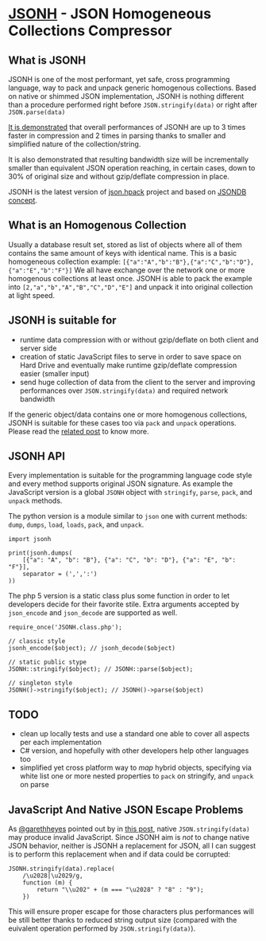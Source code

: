 [JSONH](http://webreflection.blogspot.com/2011/08/last-version-of-json-hpack.html) - JSON Homogeneous Collections Compressor
============================================================================================================================

What is JSONH
-------------

JSONH is one of the most performant, yet safe, cross programming language, way to pack and unpack generic homogenous collections.
Based on native or shimmed JSON implementation, JSONH is nothing different than a procedure performed right before `JSON.stringify(data)` or right after `JSON.parse(data)`

[It is demonstrated](http://jsperf.com/jsonh/2) that overall performances of JSONH are up to 3 times faster in compression and 2 times in parsing thanks to smaller and simplified nature of the collection/string.

It is also demonstrated that resulting bandwidth size will be incrementally smaller than equivalent JSON operation reaching, in certain cases, down to 30% of original size and without gzip/deflate compression in place.

JSONH is the latest version of [json.hpack](https://github.com/WebReflection/json.hpack) project and based on [JSONDB concept](http://michaux.ca/articles/json-db-a-compressed-json-format).


What is an Homogenous Collection
--------------------------------

Usually a database result set, stored as list of objects where all of them contains the same amount of keys with identical name.
This is a basic homogeneous collection example: `[{"a":"A","b":"B"},{"a":"C","b":"D"},{"a":"E","b":"F"}]`
We all have exchange over the network one or more homogenous collections at least once.
JSONH is able to pack the example into `[2,"a","b","A","B","C","D","E"]` and unpack it into original collection at light speed.


JSONH is suitable for
---------------------

 * runtime data compression with or without gzip/deflate on both client and server side
 * creation of static JavaScript files to serve in order to save space on Hard Drive and eventually make runtime gzip/deflate compression easier (smaller input)
 * send huge collection of data from the client to the server and improving performances over `JSON.stringify(data)` and required network bandwidth

If the generic object/data contains one or more homogenous collections, JSONH is suitable for these cases too via `pack` and `unpack` operations.
Please read the [related post](http://webreflection.blogspot.com/2011/08/jsonh-and-hybrid-js-objects.html) to know more.


JSONH API
---------
Every implementation is suitable for the programming language code style and every method supports original JSON signature.
As example the JavaScript version is a global `JSONH` object with `stringify`, `parse`, `pack`, and `unpack` methods.

The python version is a module similar to `json` one with current methods: `dump`, `dumps`, `load`, `loads`, `pack`, and `unpack`.

    import jsonh
    
    print(jsonh.dumps(
        [{"a": "A", "b": "B"}, {"a": "C", "b": "D"}, {"a": "E", "b": "F"}],
        separator = (',',':')
    ))


The php 5 version is a static class plus some function in order to let developers decide for their favorite stile.
Extra arguments accepted by `json_encode` and `json_decode` are supported as well.

    require_once('JSONH.class.php');
    
    // classic style
    jsonh_encode($object); // jsonh_decode($object)
    
    // static public stype
    JSONH::stringify($object); // JSONH::parse($object);
    
    // singleton style
    JSONH()->stringify($object); // JSONH()->parse($object)
    


TODO
----

 * clean up locally tests and use a standard one able to cover all aspects per each implementation
 * C# version, and hopefully with other developers help other languages too
 * simplified yet cross platform way to *map* hybrid objects, specifying via white list one or more nested properties to `pack` on stringify, and `unpack` on parse

JavaScript And Native JSON Escape Problems
------------------------------------------
As [@garethheyes](https://twitter.com/garethheyes) pointed out by in [this post](http://www.thespanner.co.uk/2011/07/25/the-json-specification-is-now-wrong/), native `JSON.stringify(data)` may produce invalid JavaScript.
Since JSONH aim is *not* to change native JSON behavior, neither is JSONH a replacement for JSON, all I can suggest is to perform this replacement when and if data could be corrupted:

    JSONH.stringify(data).replace(
        /\u2028|\u2029/g,
        function (m) {
            return "\\u202" + (m === "\u2028" ? "8" : "9");
        })

This will ensure proper escape for those characters plus performances will be still better thanks to reduced string output size (compared with the euivalent operation performed by `JSON.stringify(data)`).